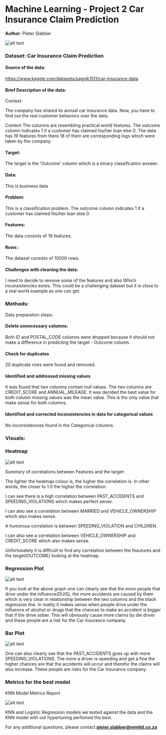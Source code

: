 # Machine Learning - Project 2 Car Insurance Claim Prediction

**Author**: Pieter Slabber

![alt text](https://github.com/SlabberP/Machine-Learning-Practice-Solutions/blob/main/carInsur.jpg)

### Dataset: Car Insurance Claim Prediction

#### Source of the data:

https://www.kaggle.com/datasets/sagnik1511/car-insurance-data 

#### Brief Description of the data:
Context:

The company has shared its annual car insurance data. Now, you have to find out the real customer behaviors over the data.

Content
The columns are resembling practical world features.
The outcome column indicates 1 if a customer has claimed his/her loan else 0.
The data has 19 features from there 18 of them are corresponding logs which were taken by the company.

#### Target:
The target is the 'Outcome' column which is a binary classification answer.

#### Data:
This is business data

#### Problem:
This is a classification problem. The outcome column indicates 1 if a customer has claimed his/her loan else 0.

#### Features:
The data consists of 19 features.

#### Rows :
The dataset consists of 10000 rows.

#### Challenges with cleaning the data:
I need to decide to remove some of the features and also Which inconsistencies exists. This could be a challenging dataset but it is close to a real world example as one can get.

### Methods:
Data preparation steps:

#### Delete unnecessary columns:
Both ID and POSTAL_CODE columns were dropped because it should not make a difference in predicting the target - Outcome column.

#### Check for duplicates
20 duplicate rows were found and removed.

#### Identified and addressed missing values
It was found that two columns contain null values. The two columns are CREDIT_SCORE and ANNUAL_MILEAGE.
It was decided the best value for both column missing values was the mean value. This is the only value that make sense for both columns.

#### Identified and corrected inconsistencies in data for categorical values
No inconsistencies found in the Categorical columns.

### Visuals:

### Heatmap

![alt text](https://github.com/SlabberP/Machine-Learning-Practice-Solutions/blob/main/HeatMap.PNG)

Summary of correlations between Features and the target:

The lighter the heatmap colour is, the higher the correlation is. In other words, the closer to 1.0 the higher the correlation.

I can see there is a high correlation between PAST_ACCIDENTS and SPEEDING_VIOLATIONS which makes perfect sense.

I can also see a correlation between MARRIED and VEHICLE_OWNERSHIP which also makes sense.

A humorous correlation is between SPEEDING_VIOLATION and CHILDREN.

I can also see a correlation between VEHICLE_OWNERSHIP and CREDIT_SCORE which also makes sense.

Unfortunately it is difficult to find any correlation between the feautures and the target(OUTCOME) looking at the heatmap.

### Regression Plot

![alt text](https://github.com/SlabberP/Machine-Learning-Practice-Solutions/blob/main/Regression_Plot.PNG)

If you look at the above graph one can clearly see that the more people that drive under the influence(DUIS), the more accidents are caused by them which is very clear in relationship between the two columns and the black regression line. In reality it makes sense when people drive under the influence of alcohol or drugs that the chances to make an accident is bigger that if the drive sober. This will obviously cause more claims by die driver and these people are a risk for the Car Insurance company.

### Bar Plot

![alt text](https://github.com/SlabberP/Machine-Learning-Practice-Solutions/blob/main/Bar_Plot.PNG)

One can also clearly see that the PAST_ACCIDENTS goes up with more SPEEDING_VIOLATIONS. The more a driver is speeding and get a fine the higher chances are that the accidents will occur and therefor the claims will also increase. These people are risks for the Car insurance company.

### Metrics for the best model
KNN Model Metrics Report

![alt text](https://github.com/SlabberP/Machine-Learning-Practice-Solutions/blob/main/KNN_Class_Report.PNG)

KNN and Logistic Regression models we tested against the data and the KNN model with out hypertuning perfomed the best.



For any additional questions, please contact **pieter.slabber@mmltd.co.za**
